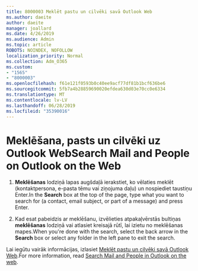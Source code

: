 ```yaml
---
title: 8000003 Meklēt pastu un cilvēki savā Outlook Web
ms.author: daeite
author: daeite
manager: joallard
ms.date: 4/26/2019
ms.audience: Admin
ms.topic: article
ROBOTS: NOINDEX, NOFOLLOW
localization_priority: Normal
ms.collection: Adm_O365
ms.custom:
- "1565"
- "8000003"
ms.openlocfilehash: f61e121f0593b0c40ee9acf77df81b1bcf636be6
ms.sourcegitcommit: 5fb7a4b28859690020efdea630d03e70cc0e6334
ms.translationtype: MT
ms.contentlocale: lv-LV
ms.lasthandoff: 06/28/2019
ms.locfileid: "35390016"
---
```

# <a name="search-mail-and-people-on-outlook-on-the-web"></a><span data-ttu-id="59feb-102">Meklēšana, pasts un cilvēki uz Outlook Web</span><span class="sxs-lookup"><span data-stu-id="59feb-102">Search Mail and People on Outlook on the Web</span></span>

1. <span data-ttu-id="59feb-103">**Meklēšanas** lodziņā lapas augšdaļā ierakstiet, ko vēlaties meklēt (kontaktpersona, e-pasta tēmu vai ziņojuma daļu) un nospiediet taustiņu Enter.</span><span class="sxs-lookup"><span data-stu-id="59feb-103">In the **Search** box at the top of the page, type what you want to search for (a contact, email subject, or part of a message) and press Enter.</span></span>

2. <span data-ttu-id="59feb-104">Kad esat pabeidzis ar meklēšanu, izvēlieties atpakaļvērstās bultiņas **meklēšanas** lodziņā vai atlasiet kreisajā rūtī, lai izietu no meklēšanas mapes.</span><span class="sxs-lookup"><span data-stu-id="59feb-104">When you're done with the search, select the back arrow in the **Search** box or select any folder in the left pane to exit the search.</span></span>

<span data-ttu-id="59feb-105">Lai iegūtu vairāk informācijas, izlasiet [Meklēt pastu un cilvēki savā Outlook Web](https://support.office.com/article/b27e5eb7-3255-4c61-bf16-1c6a16bc2e6b).</span><span class="sxs-lookup"><span data-stu-id="59feb-105">For more information, read [Search Mail and People in Outlook on the web](https://support.office.com/article/b27e5eb7-3255-4c61-bf16-1c6a16bc2e6b).</span></span>